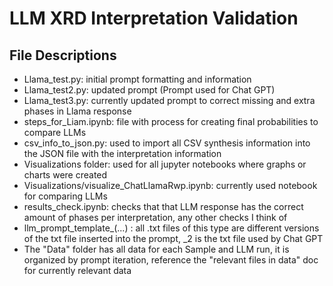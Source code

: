 # LLM XRD Interpretation Validation
## File Descriptions
- Llama_test.py: initial prompt formatting and information
- Llama_test2.py: updated prompt (Prompt used for Chat GPT)
- Llama_test3.py: currently updated prompt to correct missing and extra phases in Llama response
- steps_for_Liam.ipynb: file with process for creating final probabilities to compare LLMs
- csv_info_to_json.py: used to import all CSV synthesis information into the JSON file with the interpretation information
- Visualizations folder: used for all jupyter notebooks where graphs or charts were created
- Visualizations/visualize_ChatLlamaRwp.ipynb: currently used notebook for comparing LLMs
- results_check.ipynb: checks that that LLM response has the correct amount of phases per interpretation, any other checks I think of
- llm_prompt_template_(...) : all .txt files of this type are different versions of the txt file inserted into the prompt, _2 is the txt file used by Chat GPT
- The "Data" folder has all data for each Sample and LLM run, it is organized by prompt iteration, reference the "relevant files in data" doc for currently relevant data
